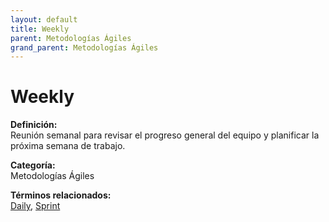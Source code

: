 ```yaml
---
layout: default
title: Weekly
parent: Metodologías Ágiles
grand_parent: Metodologías Ágiles
---
```


# Weekly

**Definición:**  
Reunión semanal para revisar el progreso general del equipo y planificar la próxima semana de trabajo.

**Categoría:**  
Metodologías Ágiles  

  


**Términos relacionados:**  
[Daily](https://maleniski.github.io/diccionario-angl-tec-mx/docs/metodologías-ágiles/daily.html), [Sprint](https://maleniski.github.io/diccionario-angl-tec-mx/docs/metodologías-ágiles/sprint.html)
